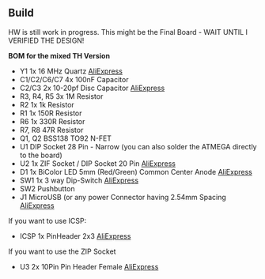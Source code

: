 ## Build

HW is still work in progress. This might be the Final Board - WAIT UNTIL I VERIFIED THE DESIGN!

**BOM for the mixed TH Version**
- Y1 1x 16 MHz Quartz [AliExpress](https://aliexpress.com/item/1005006119798769.html)
- C1/C2/C6/C7 4x 100nF Capacitor 
- C2/C3 2x 10-20pf Disc Capacitor [AliExpress](https://aliexpress.com/item/1005003167676803.html)
- R3, R4, R5 3x 1M Resistor
- R2 1x 1k Resistor
- R1 1x 150R Resistor
- R6 1x 330R Resistor
- R7, R8 47R Resistor
- Q1, Q2 BSS138 TO92 N-FET
- U1 DIP Socket 28 Pin - Narrow (you can also solder the ATMEGA directly to the board)
- U2 1x ZIF Socket / DIP Socket 20 Pin [AliExpress](https://aliexpress.com/item/1005007205054381.html)
- D1 1x BiColor LED 5mm (Red/Green) Common Center Anode [AliExpress](https://aliexpress.com/item/1005006014283662.html)
- SW1 1x 3 way Dip-Switch [AliExpress](https://aliexpress.com/item/4001205849246.html)
- SW2 Pushbutton 
- J1 MicroUSB (or any power Connector having 2.54mm Spacing [AliExpress](https://aliexpress.com/item/1005001515820458.html)
  
If you want to use ICSP:
- ICSP 1x PinHeader 2x3 [AliExpress](https://aliexpress.com/item/4000303366348.html)
  
If you want to use the ZIP Socket
- U3 2x 10Pin Pin Header Female [AliExpress](https://aliexpress.com/item/32717301965.html)
